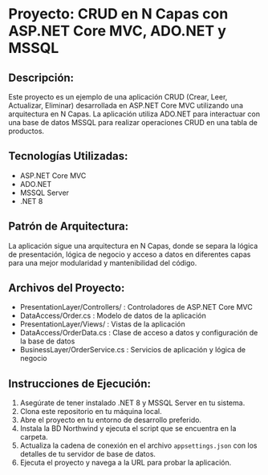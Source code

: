 # Proyecto: CRUD en N Capas con ASP.NET Core MVC, ADO.NET y MSSQL

## Descripción:
Este proyecto es un ejemplo de una aplicación CRUD (Crear, Leer, Actualizar, Eliminar) desarrollada en ASP.NET Core MVC utilizando una arquitectura en N Capas. La aplicación utiliza ADO.NET para interactuar con una base de datos MSSQL para realizar operaciones CRUD en una tabla de productos.

## Tecnologías Utilizadas:
- ASP.NET Core MVC
- ADO.NET
- MSSQL Server
- .NET 8

## Patrón de Arquitectura:
La aplicación sigue una arquitectura en N Capas, donde se separa la lógica de presentación, lógica de negocio y acceso a datos en diferentes capas para una mejor modularidad y mantenibilidad del código.

## Archivos del Proyecto:
- PresentationLayer/Controllers/ : Controladores de ASP.NET Core MVC
- DataAccess/Order.cs : Modelo de datos de la aplicación
- PresentationLayer/Views/ : Vistas de la aplicación
- DataAccess/OrderData.cs : Clase de acceso a datos y configuración de la base de datos
- BusinessLayer/OrderService.cs : Servicios de aplicación y lógica de negocio

## Instrucciones de Ejecución:
1. Asegúrate de tener instalado .NET 8 y MSSQL Server en tu sistema.
2. Clona este repositorio en tu máquina local.
3. Abre el proyecto en tu entorno de desarrollo preferido.
4. Instala la BD Northwind y ejecuta el script que se encuentra en la carpeta.
5. Actualiza la cadena de conexión en el archivo `appsettings.json` con los detalles de tu servidor de base de datos.
6. Ejecuta el proyecto y navega a la URL para probar la aplicación.
